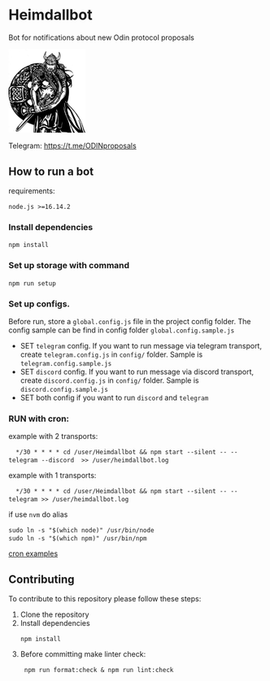 
# Heimdallbot
Bot for notifications about new Odin protocol proposals

<img src="heimdall.png" width="30%">

Telegram: https://t.me/ODINproposals


## How to run a bot

requirements:
``` 
node.js >=16.14.2
```

### Install dependencies

```
npm install
```
### Set up storage with command
```
npm run setup  
```
### Set up configs.

Before run, store a `global.config.js` file in the project config folder. The config sample can be find in config folder `global.config.sample.js`
- SET `telegram` config.
If you want to run message via telegram transport, create  `telegram.config.js` in `config/` folder. Sample is `telegram.config.sample.js`
- SET `discord` config. If you want to run message via discord transport, create  `discord.config.js` in `config/` folder. Sample is `discord.config.sample.js`
- SET both config if you want to run `discord` and `telegram`


### RUN with cron:

example with 2 transports:
```
  */30 * * * * cd /user/Heimdallbot && npm start --silent -- --telegram --discord  >> /user/heimdallbot.log
```
example with 1 transports:
```
  */30 * * * * cd /user/Heimdallbot && npm start --silent -- --telegram >> /user/heimdallbot.log
```

if use `nvm` do alias 

```
sudo ln -s "$(which node)" /usr/bin/node
sudo ln -s "$(which npm)" /usr/bin/npm
```
[cron examples](https://crontab.guru/examples.html)


## Contributing

To contribute to this repository please follow these steps:

1. Clone the repository
2. Install dependencies
    ```
    npm install
    ```
3. Before committing make linter check:
    ```
     npm run format:check & npm run lint:check
    ```
